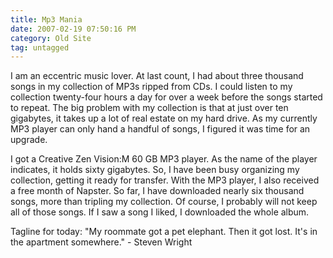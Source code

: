 ```yaml
---
title: Mp3 Mania
date: 2007-02-19 07:50:16 PM
category: Old Site
tag: untagged
---
```


I am an eccentric music lover. At last count, I had about three thousand songs in my collection of MP3s ripped from CDs. I could listen to my collection twenty-four hours a day for over a week before the songs started to repeat. The big problem with my collection is that at just over ten gigabytes, it takes up a lot of real estate on my hard drive. As my currently MP3 player can only hand a handful of songs, I figured it was time for an upgrade.

I got a Creative Zen Vision:M 60 GB MP3 player. As the name of the player indicates, it holds sixty gigabytes. So, I have been busy organizing my collection, getting it ready for transfer. With the MP3 player, I also received a free month of Napster. So far, I have downloaded nearly six thousand songs, more than tripling my collection. Of course, I probably will not keep all of those songs. If I saw a song I liked, I downloaded the whole album.

Tagline for today: "My roommate got a pet elephant. Then it got lost. It's in the apartment somewhere." - Steven Wright
